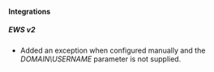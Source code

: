 
#### Integrations
##### EWS v2
- Added an exception when configured manually and the *DOMAIN\USERNAME* parameter is not supplied.
